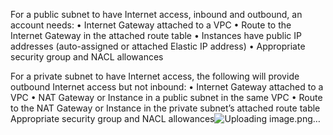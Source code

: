 
For a public subnet to have Internet access, inbound and outbound, an account needs:
	• Internet Gateway attached to a VPC
	• Route to the Internet Gateway in the attached route table
	• Instances have public IP addresses (auto-assigned or attached Elastic IP address)
	• Appropriate security group and NACL allowances
	
For a private subnet to have Internet access, the following will provide outbound Internet access but not inbound:
	• Internet Gateway attached to a VPC
	• NAT Gateway or Instance in a public subnet in the same VPC
	• Route to the NAT Gateway or Instance in the private subnet’s attached route table
Appropriate security group and NACL allowances![Uploading image.png…]()

